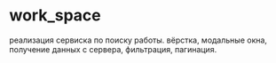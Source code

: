 # work_space
реализация сервиска по поиску работы.
вёрстка, модальные окна, получение данных с сервера, фильтрация, пагинация.
